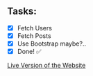 ## Tasks:

- [x] Fetch Users
- [x] Fetch Posts
- [x] Use Bootstrap maybe?..
- [x] Done! ✅

[Live Version of the Website](https://admiring-poitras-c8f947.netlify.app/)
